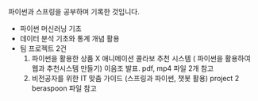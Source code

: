 

파이썬과 스프링을 공부하며 기록한 것입니다.
- 파이썬 머신러닝 기초
- 데이터 분석 기초와 통계 개념 활용
- 팀 프로젝트 2건
  1) 파이썬을 활용한 상품 X 애니메이션 콜라보 추천 시스템 ( 파이썬을 활용하여 웹과 추천시스템 만들기)
     이음조 발표. pdf, mp4 파일 2개 참고
  3) 비전공자를 위한 IT 맞춤 가이드 (스프링과 파이썬, 챗봇 활용)
     project 2 beraspoon 파일 참고

